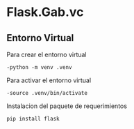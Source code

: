 # Flask.Gab.vc

## Entorno Virtual

Para crear el entorno virtual

```
-python -m venv .venv
```

Para activar el entorno virtual

```
-source .venv/bin/activate
```

Instalacion del paquete de requerimientos

```
pip install flask
```
